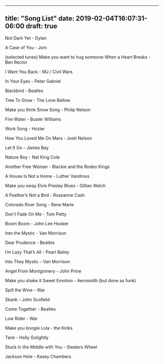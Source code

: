 
---
title: "Song List"
date: 2019-02-04T16:07:31-06:00
draft: true
---
Not Dark Yet - Dylan

A Case of You - Joni

(selected tunes)
Make you want to hug someone
When a Heart Breaks - Ben Rector

I Want You Back - MJ / Civil Wars

In Your Eyes - Peter Gabriel

Blackbird - Beatles

Tree To Grow - The Lone Bellow
<!--more--> 
Make you think
Snow Song - Philip Nelson

Fire Water - Buster Williams

Work Song - Hozier

How You Loved Me On Mars - Josh Nelson

Let It Go - James Bay

Nature Boy - Nat King Cole

Another Free Woman - Blackie and the Rodeo Kings

A House Is Not a Home - Luther Vandross

Make you sway
Elvis Presley Blues - Gillian Welch

A Feather’s Not a Bird - Roseanne Cash

Colorado River Song - Rene Marie

Don't Fade On Me - Tom Petty

Boom Boom - John Lee Hooker

Into the Mystic - Van Morrison

Dear Prudence - Beatles

I’m Lazy That’s All - Pearl Bailey

Into They Mystic - Van Morrison

Angel From Montgomery - John Prine

Make you shake it
Sweet Emotion - Aerosmith (but done as funk)

Spill the Wine - War

Skank - John Scofield

Come Together - Beatles

Low Rider - War

Make you boogie
Lola - the Kinks

Tank - Holly Golightly

Stuck in the Middle with You - Stealers Wheel

Jackson Hole - Kasey Chambers